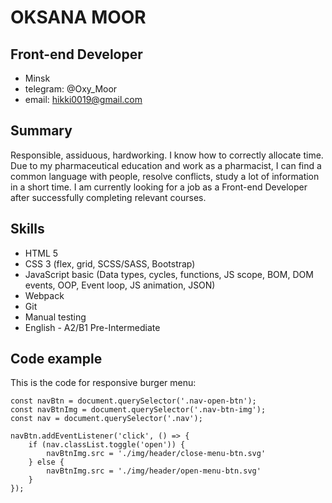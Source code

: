 # OKSANA MOOR
## Front-end Developer
* Minsk
* telegram: @Oxy_Moor
* email: hikki0019@gmail.com

## Summary
Responsible, assiduous, hardworking. I know how to correctly allocate time. Due to my pharmaceutical education and work as a pharmacist, I can find a common language with people, resolve conflicts, study a lot of information in a short time. I am currently looking for a job as a Front-end Developer after successfully completing relevant courses.

## Skills
* HTML 5
* CSS 3 (flex, grid, SCSS/SASS, Bootstrap)
* JavaScript basic (Data types, cycles, functions, JS scope, BOM, DOM events, OOP, Event loop, JS animation, JSON)
* Webpack
* Git
* Manual testing
* English - A2/B1 Pre-Intermediate

## Code example
This is the code for responsive burger menu:
```
const navBtn = document.querySelector('.nav-open-btn');
const navBtnImg = document.querySelector('.nav-btn-img');
const nav = document.querySelector('.nav');

navBtn.addEventListener('click', () => {
    if (nav.classList.toggle('open')) {
        navBtnImg.src = './img/header/close-menu-btn.svg'
    } else {
        navBtnImg.src = './img/header/open-menu-btn.svg'
    }
});
```